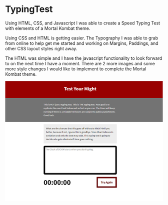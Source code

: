 # TypingTest
Using HTML, CSS, and Javascript I was able to create a Speed Typing Test with elements of a Mortal Kombat theme. 

Using CSS and HTML is getting easier. The Typography I was able to grab from online to help get me started and working on Margins, Paddings, and other CSS layout styles right away. 

The HTML was simple and I have the javascript functionality to look forward to on the next time I have a moment. There are 2 more images and some more style changes I would like to implement to complete the Mortal Kombat theme. 

![alt text](https://github.com/abelberhane/TypingTest/blob/master/TypeSH.png?raw=true)

